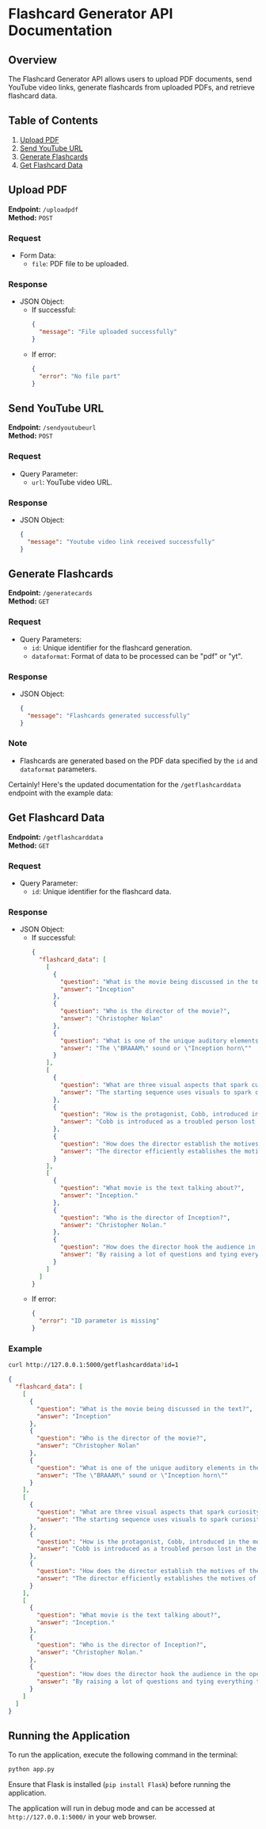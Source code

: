 # Flashcard Generator API Documentation

## Overview

The Flashcard Generator API allows users to upload PDF documents, send YouTube video links, generate flashcards from uploaded PDFs, and retrieve flashcard data.

## Table of Contents

1. [Upload PDF](#upload-pdf)
2. [Send YouTube URL](#send-youtube-url)
3. [Generate Flashcards](#generate-flashcards)
4. [Get Flashcard Data](#get-flashcard-data)

## Upload PDF

**Endpoint:** `/uploadpdf`  
**Method:** `POST`  

### Request
- Form Data:
  - `file`: PDF file to be uploaded.

### Response
- JSON Object:
  - If successful:
    ```json
    {
      "message": "File uploaded successfully"
    }
    ```
  - If error:
    ```json
    {
      "error": "No file part" 
    }
    ```

## Send YouTube URL

**Endpoint:** `/sendyoutubeurl`  
**Method:** `POST`

### Request
- Query Parameter:
  - `url`: YouTube video URL.

### Response
- JSON Object:
  ```json
  {
    "message": "Youtube video link received successfully"
  }
  ```

## Generate Flashcards

**Endpoint:** `/generatecards`  
**Method:** `GET`

### Request
- Query Parameters:
  - `id`: Unique identifier for the flashcard generation.
  - `dataformat`: Format of data to be processed can be "pdf" or "yt".

### Response
- JSON Object:
  ```json
  {
    "message": "Flashcards generated successfully"
  }
  ```
### Note
- Flashcards are generated based on the PDF data specified by the `id` and `dataformat` parameters.

Certainly! Here's the updated documentation for the `/getflashcarddata` endpoint with the example data:

## Get Flashcard Data

**Endpoint:** `/getflashcarddata`  
**Method:** `GET`

### Request
- Query Parameter:
  - `id`: Unique identifier for the flashcard data.

### Response
- JSON Object:
  - If successful:
    ```json
    {
      "flashcard_data": [
        [
          {
            "question": "What is the movie being discussed in the text?",
            "answer": "Inception"
          },
          {
            "question": "Who is the director of the movie?",
            "answer": "Christopher Nolan"
          },
          {
            "question": "What is one of the unique auditory elements in the movie?",
            "answer": "The \"BRAAAM\" sound or \"Inception horn\""
          }
        ],
        [
          {
            "question": "What are three visual aspects that spark curiosity in the opening sequence?",
            "answer": "The starting sequence uses visuals to spark curiosity in the minds of viewers."
          },
          {
            "question": "How is the protagonist, Cobb, introduced in the movie?",
            "answer": "Cobb is introduced as a troubled person lost in the sea and later as a skilled professional selling his services."
          },
          {
            "question": "How does the director establish the motives of the characters in the exposition?",
            "answer": "The director efficiently establishes the motives of the characters through flashbacks, dialogue, and character interactions."
          }
        ],
        [
          {
            "question": "What movie is the text talking about?",
            "answer": "Inception."
          },
          {
            "question": "Who is the director of Inception?",
            "answer": "Christopher Nolan."
          },
          {
            "question": "How does the director hook the audience in the opening minutes?",
            "answer": "By raising a lot of questions and tying everything together by the end."
          }
        ]
      ]
    }
    ```
  - If error:
    ```json
    {
      "error": "ID parameter is missing"
    }
    ```

### Example
```bash
curl http://127.0.0.1:5000/getflashcarddata?id=1
```

```json
{
  "flashcard_data": [
    [
      {
        "question": "What is the movie being discussed in the text?",
        "answer": "Inception"
      },
      {
        "question": "Who is the director of the movie?",
        "answer": "Christopher Nolan"
      },
      {
        "question": "What is one of the unique auditory elements in the movie?",
        "answer": "The \"BRAAAM\" sound or \"Inception horn\""
      }
    ],
    [
      {
        "question": "What are three visual aspects that spark curiosity in the opening sequence?",
        "answer": "The starting sequence uses visuals to spark curiosity in the minds of viewers."
      },
      {
        "question": "How is the protagonist, Cobb, introduced in the movie?",
        "answer": "Cobb is introduced as a troubled person lost in the sea and later as a skilled professional selling his services."
      },
      {
        "question": "How does the director establish the motives of the characters in the exposition?",
        "answer": "The director efficiently establishes the motives of the characters through flashbacks, dialogue, and character interactions."
      }
    ],
    [
      {
        "question": "What movie is the text talking about?",
        "answer": "Inception."
      },
      {
        "question": "Who is the director of Inception?",
        "answer": "Christopher Nolan."
      },
      {
        "question": "How does the director hook the audience in the opening minutes?",
        "answer": "By raising a lot of questions and tying everything together by the end."
      }
    ]
  ]
}
```

## Running the Application

To run the application, execute the following command in the terminal:

```bash
python app.py
```

Ensure that Flask is installed (`pip install Flask`) before running the application.

The application will run in debug mode and can be accessed at `http://127.0.0.1:5000/` in your web browser.
